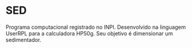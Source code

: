# SED
Programa computacional registrado no INPI. Desenvolvido na linguagem UserRPL para a calculadora HP50g. Seu objetivo é dimensionar um sedimentador.
